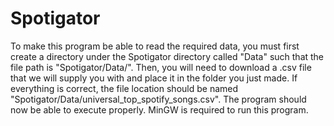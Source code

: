 # Spotigator
To make this program be able to read the required data, you must first create a directory under the Spotigator directory called "Data" such that the file path is "Spotigator/Data/".
Then, you will need to download a .csv file that we will supply you with and place it in the folder you just made.
If everything is correct, the file location should be named "Spotigator/Data/universal_top_spotify_songs.csv". The program should now be able to execute properly.
MinGW is required to run this program.